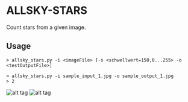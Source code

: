# ALLSKY-STARS
Count stars from a given image. 

## Usage

    > allsky_stars.py -i <imageFile> [-s <schwellwert=150,0...255> -o <testOutputFile>]
  
    > allsky_stars.py -i sample_input_1.jpg -o sample_output_1.jpg
    > 2

![alt tag](https://raw.githubusercontent.com/riddler2kone/ALLSKY-STARS/master/sample_input_1.jpg)
![alt tag](https://raw.githubusercontent.com/riddler2kone/ALLSKY-STARS/master/sample_output_1.jpg)
